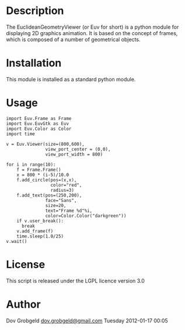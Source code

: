 # Description

The EuclideanGeometryViewer (or Euv for short) is a python module for displaying 2D graphics animation. It is based on the concept of frames, which is composed of a number of geometrical objects.

# Installation

This module is installed as a standard python module.

# Usage

    import Euv.Frame as Frame
    import Euv.EuvGtk as Euv
    import Euv.Color as Color
    import time
    
    v = Euv.Viewer(size=(800,600),
                   view_port_center = (0,0),
                   view_port_width = 800)
    
    for i in range(10):
        f = Frame.Frame()
        x = 800 * (i-5)/10.0
        f.add_circle(pos=(x,x),
                     color="red",
                     radius=3)
        f.add_text(pos=(250,200),
                   face="Sans",
                   size=20,
                   text="Frame %d"%i,
                   color=Color.Color("darkgreen"))
        if v.user_break():
          break
        v.add_frame(f)
        time.sleep(1.0/25)
    v.wait()

# License

This script is released under the LGPL licence version 3.0

# Author

Dov Grobgeld <dov.grobgeld@gmail.com>
Tuesday 2012-01-17 00:05 
 
